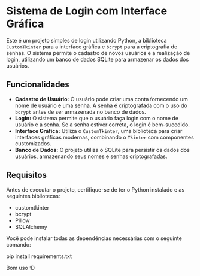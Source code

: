 # Sistema de Login com Interface Gráfica

Este é um projeto simples de login utilizando Python, a biblioteca `CustomTkinter` para a interface gráfica e `bcrypt` para a criptografia de senhas. O sistema permite o cadastro de novos usuários e a realização de login, utilizando um banco de dados SQLite para armazenar os dados dos usuários.

## Funcionalidades

- **Cadastro de Usuário:** O usuário pode criar uma conta fornecendo um nome de usuário e uma senha. A senha é criptografada com o uso do `bcrypt` antes de ser armazenada no banco de dados.
- **Login:** O sistema permite que o usuário faça login com o nome de usuário e a senha. Se a senha estiver correta, o login é bem-sucedido.
- **Interface Gráfica:** Utiliza o `CustomTkinter`, uma biblioteca para criar interfaces gráficas modernas, combinando o `Tkinter` com componentes customizados.
- **Banco de Dados:** O projeto utiliza o SQLite para persistir os dados dos usuários, armazenando seus nomes e senhas criptografadas.

## Requisitos

Antes de executar o projeto, certifique-se de ter o Python instalado e as seguintes bibliotecas:

- customtkinter
- bcrypt
- Pillow
- SQLAlchemy

Você pode instalar todas as dependências necessárias com o seguinte comando:

pip install requirements.txt

Bom uso :D
